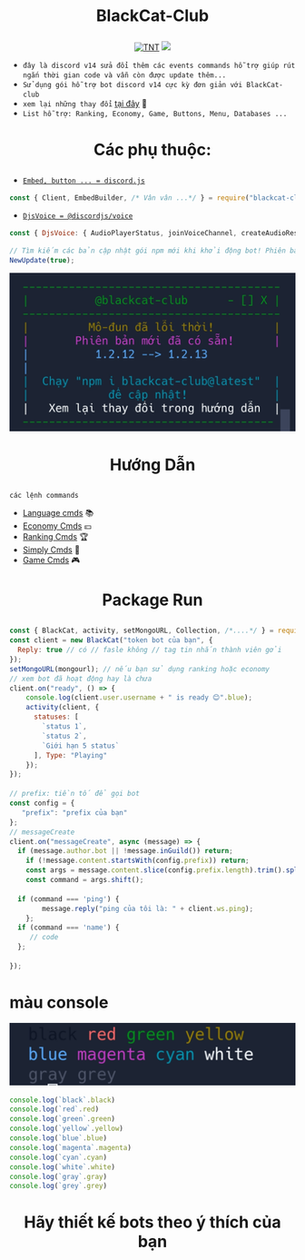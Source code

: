 # <p align="center">BlackCat-Club</p>
<div align="center">
  <p>
	<a href="https://www.facebook.com/BlackCat.2k3"><img src="https://statics.voz.tech/data/avatars/o/1093/1093136.jpg?1584167722" width = "200" alt="TNT"></a>
  <a href="https://www.npmjs.com/package/blackcat-club" target="_blank"><img src="https://nodei.co/npm/blackcat-club.png?downloads=true&downloadRank=true&stars=true"></a>
  </p>
</div>

+ `đây là discord v14 sửa đổi thêm các events commands hỗ trợ giúp rút ngắn thời gian code và vẫn còn được update thêm...`
+ `Sử dụng gói hỗ trợ bot discord v14 cực kỳ đơn giản với BlackCat-club`
+ `xem lại những thay đổi` [tại đây](https://github.com/VinhBot/BlackCat-Club/blob/main/Example/UpdateNotice/README.md) 🔎
+ `List hỗ trợ: Ranking, Economy, Game, Buttons, Menu, Databases ...`

# <p align="center">Các phụ thuộc:</p>
- [`Embed, button ... = discord.js`](https://github.com/discordjs/discord.js)
```js
const { Client, EmbedBuilder, /* Vân vân ...*/ } = require("blackcat-club"); // discord.js
```
- [`DjsVoice = @discordjs/voice`](https://github.com/discordjs/discord.js)
```js
const { DjsVoice: { AudioPlayerStatus, joinVoiceChannel, createAudioResource, /* vân vân...*/}} = require("blackcat-club"); // @discordjs/voice
```
```js
// Tìm kiếm các bản cập nhật gói npm mới khi khởi động bot! Phiên bản mới nhất sẽ được hiển thị trong bảng điều khiển
NewUpdate(true);
```
![Demo](https://raw.githubusercontent.com/VinhBot/BlackCat-Package/main/lib/Resources/Preview/update.jpg)
# <p align="center">Hướng Dẫn</p>
```
các lệnh commands
```
+  [Language cmds](https://github.com/VinhBot/BlackCat-Package/blob/main/Example/Vi/Language/README.md) 📚
+  [Economy Cmds](https://github.com/VinhBot/BlackCat-Package/blob/main/Example/Vi/Economy/README.md) 💴
+  [Ranking Cmds](https://github.com/VinhBot/BlackCat-Package/blob/main/Example/Vi/Ranking/README.md) 🏆
+  [Simply Cmds](https://github.com/VinhBot/BlackCat-Package/blob/main/Example/Vi/Commands/README.md) 🔮
+  [Game Cmds](https://github.com/VinhBot/BlackCat-Package/blob/main/Example/Vi/Game/README.md) 🎮
# <p align="center">Package Run</p>
```js
const { BlackCat, activity, setMongoURL, Collection, /*....*/ } = require("blackcat-club");
const client = new BlackCat("token bot của bạn", {
  Reply: true // có // fasle không // tag tin nhắn thành viên gởi 
});
setMongoURL(mongourl); // nếu bạn sử dụng ranking hoặc economy
// xem bot đã hoạt động hay là chưa 
client.on("ready", () => {
    console.log(client.user.username + " is ready 😊".blue);
    activity(client, {
      statuses: [
        `status 1`, 
        `status 2`,
        `Giới hạn 5 status`
      ], Type: "Playing"
    });
});

// prefix: tiền tố để gọi bot
const config = {
   "prefix": "prefix của bạn"
};
// messageCreate
client.on("messageCreate", async (message) => {
  if (message.author.bot || !message.inGuild()) return;
	if (!message.content.startsWith(config.prefix)) return;
	const args = message.content.slice(config.prefix.length).trim().split(/ +/g);
	const command = args.shift();

  if (command === 'ping') {
		message.reply("ping của tôi là: " + client.ws.ping);
	};
  if (command === 'name') {
     // code
  };
  
});
```
# màu console
![Demo](https://raw.githubusercontent.com/VinhBot/BlackCat-Package/main/lib/Resources/Preview/demoColors.jpg)
```js
console.log(`black`.black)
console.log(`red`.red)
console.log(`green`.green)
console.log(`yellow`.yellow)
console.log(`blue`.blue)
console.log(`magenta`.magenta)
console.log(`cyan`.cyan)
console.log(`white`.white)
console.log(`gray`.gray)
console.log(`grey`.grey)
```
# <p align="center">Hãy thiết kế bots theo ý thích của bạn</p>